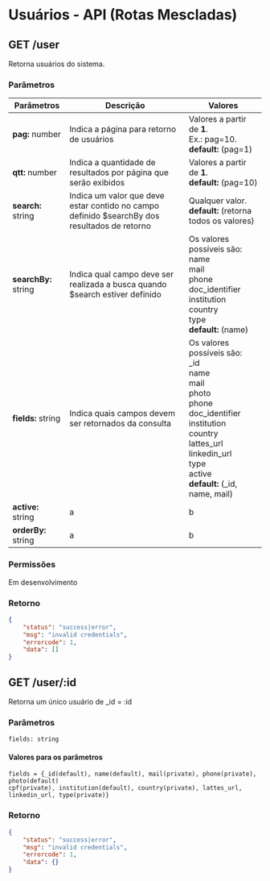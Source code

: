 # Usuários - API (Rotas Mescladas)

## GET /user 

Retorna usuários do sistema.

### Parâmetros

Parâmetros | Descrição | Valores
-----------|-----------|-----------
**pag:** number | Indica a página para retorno de usuários | Valores a partir de **1**.<br>Ex.: pag=10.<br>**default:** (pag=1)
**qtt:** number | Indica a quantidade de resultados por página que serão exibidos | Valores a partir de **1**.<br>**default:** (pag=10)
**search:** string | Indica um valor que deve estar contido no campo definido $searchBy dos resultados de retorno | Qualquer valor.<br>**default:** (retorna todos os valores)
**searchBy:** string | Indica qual campo deve ser realizada a busca quando $search estiver definido | Os valores possíveis são:<br>name<br>mail<br>phone<br>doc_identifier<br>institution<br>country<br>type<br>**default:** (name)
**fields:** string | Indica quais campos devem ser retornados da consulta | Os valores possíveis são: <br>_id<br>name<br>mail<br>photo<br>phone<br>doc_identifier<br>institution<br>country<br>lattes_url<br>linkedin_url<br>type<br>active<br>**default:** (_id, name, mail)
**active:** string | a | b 
**orderBy:** string | a | b

### Permissões
Em desenvolvimento

### Retorno

~~~ json
{
    "status": "success|error",
    "msg": "invalid credentials",
    "errorcode": 1,
    "data": []
}
~~~

## GET /user/:id

Retorna um único usuário de _id = :id

### Parâmetros
~~~
fields: string
~~~

#### Valores para os parâmetros
~~~
fields = {_id(default), name(default), mail(private), phone(private), photo(default) 
cpf(private), institution(default), country(private), lattes_url, linkedin_url, type(private)}
~~~

### Retorno

~~~ json
{
    "status": "success|error",
    "msg": "invalid credentials",
    "errorcode": 1,
    "data": {}
}
~~~